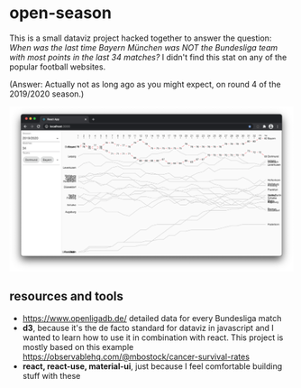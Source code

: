 # open-season

This is a small dataviz project hacked together to answer the question: *When was the last time Bayern München was NOT the Bundesliga team with most points in the last 34 matches?* I didn't find this stat on any of the popular football websites.

(Answer: Actually not as long ago as you might expect, on round 4 of the 2019/2020 season.)

![Chart showing the 2019/2020 season](screenshot.png)

## resources and tools

* https://www.openligadb.de/ detailed data for every Bundesliga match
* **d3**, because it's the de facto standard for dataviz in javascript and I wanted to learn how to use it in combination with react. This project is mostly based on this example https://observablehq.com/@mbostock/cancer-survival-rates
* **react, react-use, material-ui**, just because I feel comfortable building stuff with these